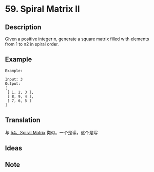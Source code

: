 # 59. Spiral Matrix II
## Description
Given a positive integer n, generate a square matrix filled with elements from 1 to n2 in spiral order.
## Example

```$xslt
Example:

Input: 3
Output:
[
 [ 1, 2, 3 ],
 [ 8, 9, 4 ],
 [ 7, 6, 5 ]
]
```
## Translation
与 [54、Spiral Matrix](./src/com/leetcode/problems/SpiralMatrix.md) 类似。一个是读，这个是写

## Ideas

## Note

